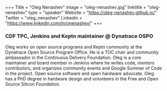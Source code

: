 +++
Title = "Oleg Nenashev"
image = "oleg-nenashev.jpg"
linktitle = "oleg-nenashev"
type = "speaker"
Website = "https://oleg-nenashev.github.io/"
Twitter = "oleg_nenashev"
Linkedin = "https://www.linkedin.com/in/onenashev/"
+++

### CDF TPC, Jenkins and Keptn maintainer @ Dynatrace OSPO
Oleg works on open source programs and Keptn community at the Dynatrace Open Source Program Office. He is a TOC chair and community ambassador in the Continuous Delivery Foundation. Oleg is a core maintainer and board member in Jenkins where he writes code, mentors contributors, and organizes community events and Google Summer of Code in the project. Open source software and open hardware advocate. Oleg has a PhD degree in hardware design and volunteers in the Free and Open Source Silicon Foundation.